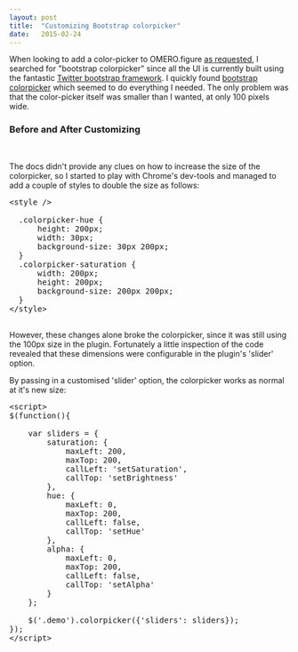 ```yaml
---
layout: post
title:  "Customizing Bootstrap colorpicker"
date:   2015-02-24
---
```


When looking to add a color-picker to OMERO.figure [as requested](https://github.com/will-moore/figure/issues/36),
I searched for "bootstrap colorpicker" since all the UI is currently built using the fantastic [Twitter bootstrap framework](http://getbootstrap.com/).
I quickly found [bootstrap colorpicker](http://mjolnic.com/bootstrap-colorpicker/) which seemed to do
everything I needed. The only problem was that the color-picker itself was smaller than I wanted, at
only 100 pixels wide. 


<div class="panel panel-default">
  <div class="panel-heading">
    <h3 class="panel-title">Before and After Customizing</h3>
  </div>
  <div class="panel-body">
    <div id="demo_cont" class="demo inl-bl" data-container="#demo_cont" data-color="#f41070" data-inline="true"></div>
    <div class="demo-bigger inl-bl" data-container="true" data-color="#6f01d1" data-inline="true"></div>
  </div>
</div>

The docs didn't provide any clues on how to increase the size of the colorpicker, so I started to play with
Chrome's dev-tools and managed to add a couple of styles to double the size as follows:

<pre class="markup">
&lt;style /&gt;

  .colorpicker-hue {
      height: 200px;
      width: 30px;
      background-size: 30px 200px;
  }
  .colorpicker-saturation {
      width: 200px;
      height: 200px;
      background-size: 200px 200px;
  }
&lt;/style&gt;
        </pre>


However, these 
changes alone broke the colorpicker, since it was still using the 100px size in the plugin.
Fortunately a little inspection of the code revealed that these dimensions were configurable in the
plugin's 'slider' option.

By passing in a customised 'slider' option, the colorpicker works as normal at it's new size: 

<pre class="markup">
&lt;script&gt;
$(function(){

    var sliders = {
        saturation: {
            maxLeft: 200,
            maxTop: 200,
            callLeft: 'setSaturation',
            callTop: 'setBrightness'
        },
        hue: {
            maxLeft: 0,
            maxTop: 200,
            callLeft: false,
            callTop: 'setHue'
        },
        alpha: {
            maxLeft: 0,
            maxTop: 200,
            callLeft: false,
            callTop: 'setAlpha'
        }
    };

    $('.demo').colorpicker({'sliders': sliders});
});
&lt;/script&gt;</pre>



<link rel="stylesheet" href="{{ site.baseurl }}/demo/static/figure/colorpicker/css/bootstrap-colorpicker.min.css">
<script src="{{ site.baseurl }}/demo/static/figure/colorpicker/js/bootstrap-colorpicker.min.js"></script>

<script>
  $(function(){
    var sliders = {
        saturation: {
            maxLeft: 200,
            maxTop: 200,
            callLeft: 'setSaturation',
            callTop: 'setBrightness'
        },
        hue: {
            maxLeft: 0,
            maxTop: 200,
            callLeft: false,
            callTop: 'setHue'
        },
        alpha: {
            maxLeft: 0,
            maxTop: 200,
            callLeft: false,
            callTop: 'setAlpha'
        }
    };

    $('.demo').colorpicker();
    $('.demo-bigger').colorpicker({'sliders': sliders});
  });
</script>

<style>

  .inl-bl {
    display: inline-block;
  }

  .demo-bigger .colorpicker-hue {
      height: 200px;
      width: 30px;
      background-size: 30px 200px;
  }
  .demo-bigger .colorpicker-saturation {
      width: 200px;
      height: 200px;
      background-size: 200px 200px;
  }

</style>
